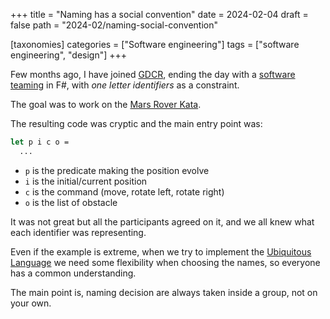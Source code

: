 +++
title = "Naming has a social convention"
date = 2024-02-04
draft = false
path = "2024-02/naming-social-convention"

[taxonomies]
categories = ["Software engineering"]
tags = ["software engineering", "design"]
+++

Few months ago, I have joined [GDCR](@/2023-11-05_gdcr-summary.md), ending the
day with a [software teaming](https://softwareteaming.com/) in F#, with _one
letter identifiers_ as a constraint.

The goal was to work on the [Mars Rover Kata](https://www.codurance.com/katas/mars-rover).

The resulting code was cryptic and the main entry point was:

```fsharp
let p i c o =
  ...
```

* `p` is the predicate making the position evolve
* `i` is the initial/current position
* `c` is the command (move, rotate left, rotate right)
* `o` is the list of obstacle

It was not great but all the participants agreed on it, and we all knew what
each identifier was representing.

Even if the example is extreme, when we try to implement the [Ubiquitous Language](https://martinfowler.com/bliki/UbiquitousLanguage.html)
we need some flexibility when choosing the names, so everyone has a common
understanding.

The main point is, naming decision are always taken inside a group, not on your own.
